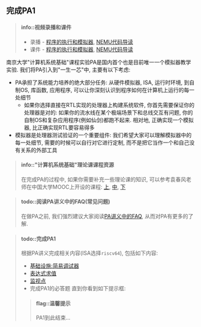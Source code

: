 ## 完成PA1

> #### info::视频录播和课件
> * 录播 - [程序的执行和模拟器](https://www.bilibili.com/video/BV1MT411P7As), [NEMU代码导读](https://www.bilibili.com/video/BV1uB4y1777m)
> * 课件 - [程序的执行和模拟器](https://ysyx.oscc.cc/slides/2205/05.html#/), [NEMU代码导读](https://ysyx.oscc.cc/slides/2205/06.html#/)

南京大学"计算机系统基础"课程实验PA是国内首个也是目前唯一一个模拟器教学实验.
我们将PA引入到"一生一芯"中, 主要有以下考虑:
* PA承担了系统能力培养的绝大部分任务:
  从硬件模拟器, ISA, 运行时环境, 到自制OS, 库函数, 应用程序,
  可以让你深刻认识到程序如何在计算机上运行的每一处细节
  * 如果你选择直接在RTL实现的处理器上构建系统软件, 你首先需要保证你的处理器是对的:
    如果你的流水线在某个极端场景下和总线交互有问题, 你的自制OS和复杂应用程序(例如仙剑)都跑不起来.
    相对地, 正确实现一个模拟器, 比正确实现RTL要容易得多
* 模拟器是处理器测试验证的一个重要组件:
  我们希望大家可以理解模拟器中的每一处细节, 需要的时候可以自行对它进行定制,
  而不是把它当作一个和自己没有关系的外部工具


> #### info::"计算机系统基础"理论课课程资源
> 在完成PA的过程中, 如果你需要补充一些理论课的知识,
> 可以参考袁春风老师在中国大学MOOC上开设的课程: [上][mooc1], [中][mooc2], [下][mooc3]

[mooc1]: https://www.icourse163.org/course/NJU-1001625001
[mooc2]: https://www.icourse163.org/course/NJU-1001964032
[mooc3]: https://www.icourse163.org/course/NJU-1002532004

> #### todo::阅读PA讲义中的FAQ(常见问题)
> 在做PA之前, 我们强烈建议大家阅读[PA讲义中的FAQ][PA FAQ], 从而对PA有更多的了解.

[PA FAQ]: ../../ics-pa/FAQ.html

> #### todo::完成PA1
> 根据PA讲义完成相关内容(ISA选择`riscv64`), 包括如下内容:
> * [基础设施:简易调试器][gdb]
> * [表达式求值][expr]
> * [监视点][watchpoint]
> * 完成PA1的必答题
> 直到你看到如下提示框:
> > #### flag::温馨提示
> > PA1到此结束...

[gdb]: ../../ics-pa/1.4.md
[expr]: ../../ics-pa/1.5.html
[watchpoint]: ../../ics-pa/1.6.html
